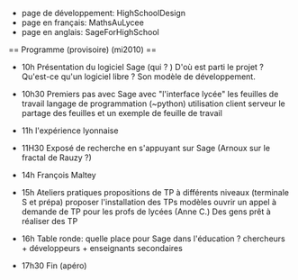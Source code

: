    * page de développement: HighSchoolDesign
   * page en français: MathsAuLycee
   * page en anglais: SageForHighSchool

== Programme (provisoire) (mi2010) ==

   * 10h Présentation du logiciel Sage (qui ? )
   D'où est parti le projet ? Qu'est-ce qu'un logiciel libre ?
   Son modèle de développement.

   * 10h30 Premiers pas avec Sage avec "l'interface lycée"
   les feuilles de travail
   langage de programmation (~python)
   utilisation client serveur
   le partage des feuilles
   et un exemple de feuille de travail

   * 11h l'expérience lyonnaise


   * 11H30 Exposé de recherche en s'appuyant sur Sage (Arnoux sur le fractal de Rauzy ?)

   * 14h François Maltey

   * 15h Ateliers pratiques
   propositions de TP à différents niveaux (terminale S et prépa)
   proposer l'installation
   des TPs modèles
   ouvrir un appel à demande de TP pour les profs de lycées (Anne C.)
   Des gens prêt à réaliser des TP


   * 16h Table ronde: quelle place pour Sage dans l'éducation ?
   chercheurs + développeurs + enseignants secondaires


   * 17h30 Fin (apéro)

